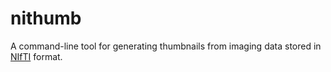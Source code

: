 # nithumb

A command-line tool for generating thumbnails from imaging data stored in
[NIfTI](https://nifti.nimh.nih.gov/) format.